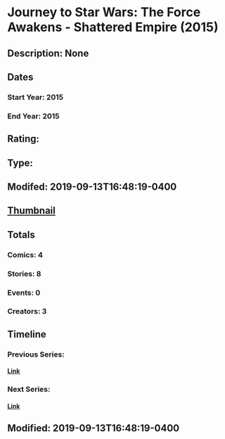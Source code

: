 # Journey to Star Wars: The Force Awakens - Shattered Empire (2015)
## Description: None
## Dates
### Start Year: 2015
### End Year: 2015
## Rating: 
## Type: 
## Modifed: 2019-09-13T16:48:19-0400
## [Thumbnail](http://i.annihil.us/u/prod/marvel/i/mg/d/d0/57080c4947049.jpg)
## Totals
### Comics: 4
### Stories: 8
### Events: 0
### Creators: 3
## Timeline
### Previous Series: 
#### [Link]()
### Next Series: 
#### [Link]()
## Modified: 2019-09-13T16:48:19-0400